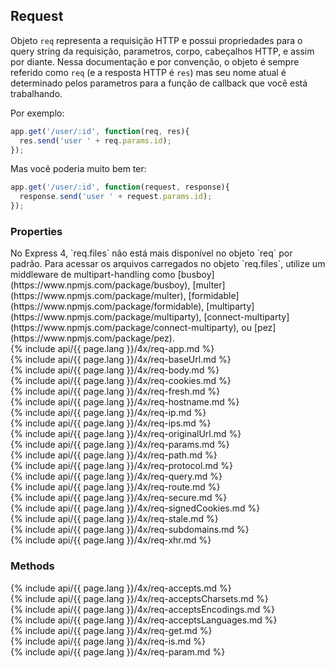 <h2>Request</h2>

Objeto `req` representa a requisição HTTP e possui propriedades para o query string
da requisição, parametros, corpo, cabeçalhos HTTP, e assim por diante. Nessa documentação e por
convenção, o objeto é sempre referido como `req` (e a resposta HTTP é `res`) mas seu nome atual é determinado
pelos parametros para a função de callback que você está trabalhando.

Por exemplo:

~~~js
app.get('/user/:id', function(req, res){
  res.send('user ' + req.params.id);
});
~~~

Mas você poderia muito bem ter:

~~~js
app.get('/user/:id', function(request, response){
  response.send('user ' + request.params.id);
});
~~~

<h3 id='req.properties'>Properties</h3>

<div class="doc-box doc-notice" markdown="1">
No Express 4, `req.files` não está mais disponível no objeto `req` por padrão. Para acessar os arquivos carregados no objeto `req.files`,
utilize um middleware de multipart-handling como [busboy](https://www.npmjs.com/package/busboy), [multer](https://www.npmjs.com/package/multer), [formidable](https://www.npmjs.com/package/formidable), [multiparty](https://www.npmjs.com/package/multiparty), [connect-multiparty](https://www.npmjs.com/package/connect-multiparty), ou [pez](https://www.npmjs.com/package/pez).
</div>

<section markdown="1">
  {% include api/{{ page.lang }}/4x/req-app.md %}
</section>

<section markdown="1">
  {% include api/{{ page.lang }}/4x/req-baseUrl.md %}
</section>

<section markdown="1">
  {% include api/{{ page.lang }}/4x/req-body.md %}
</section>

<section markdown="1">
  {% include api/{{ page.lang }}/4x/req-cookies.md %}
</section>

<section markdown="1">
  {% include api/{{ page.lang }}/4x/req-fresh.md %}
</section>

<section markdown="1">
  {% include api/{{ page.lang }}/4x/req-hostname.md %}
</section>

<section markdown="1">
  {% include api/{{ page.lang }}/4x/req-ip.md %}
</section>

<section markdown="1">
  {% include api/{{ page.lang }}/4x/req-ips.md %}
</section>

<section markdown="1">
  {% include api/{{ page.lang }}/4x/req-originalUrl.md %}
</section>

<section markdown="1">
  {% include api/{{ page.lang }}/4x/req-params.md %}
</section>

<section markdown="1">
  {% include api/{{ page.lang }}/4x/req-path.md %}
</section>

<section markdown="1">
  {% include api/{{ page.lang }}/4x/req-protocol.md %}
</section>

<section markdown="1">
  {% include api/{{ page.lang }}/4x/req-query.md %}
</section>

<section markdown="1">
  {% include api/{{ page.lang }}/4x/req-route.md %}
</section>

<section markdown="1">
  {% include api/{{ page.lang }}/4x/req-secure.md %}
</section>

<section markdown="1">
  {% include api/{{ page.lang }}/4x/req-signedCookies.md %}
</section>

<section markdown="1">
  {% include api/{{ page.lang }}/4x/req-stale.md %}
</section>

<section markdown="1">
  {% include api/{{ page.lang }}/4x/req-subdomains.md %}
</section>

<section markdown="1">
  {% include api/{{ page.lang }}/4x/req-xhr.md %}
</section>

<h3 id='req.methods'>Methods</h3>

<section markdown="1">
  {% include api/{{ page.lang }}/4x/req-accepts.md %}
</section>

<section markdown="1">
  {% include api/{{ page.lang }}/4x/req-acceptsCharsets.md %}
</section>

<section markdown="1">
  {% include api/{{ page.lang }}/4x/req-acceptsEncodings.md %}
</section>

<section markdown="1">
  {% include api/{{ page.lang }}/4x/req-acceptsLanguages.md %}
</section>

<section markdown="1">
  {% include api/{{ page.lang }}/4x/req-get.md %}
</section>

<section markdown="1">
  {% include api/{{ page.lang }}/4x/req-is.md %}
</section>

<section markdown="1">
  {% include api/{{ page.lang }}/4x/req-param.md %}
</section>

